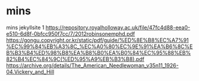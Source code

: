# mins
mins  jekyllsite
1
https://repository.royalholloway.ac.uk/file/47fc4d88-eea0-e510-6d8f-0bfcc950f7cc/7/2012robinsonemphd.pdf
https://gongu.copyright.or.kr/static/pdf/guide/%ED%8E%B8%EC%A7%91%EC%99%84%EB%A3%8C_%EC%A0%80%EC%9E%91%EA%B6%8C%EB%B3%B4%ED%98%B8%EA%B8%B0%EA%B0%84%EC%95%88%EB%82%B4%EC%84%9C(%ED%95%A9%EB%B3%B8).pdf
https://archive.org/details/The_American_Needlewoman_v35n11_1926-04.Vickery_and_Hill
